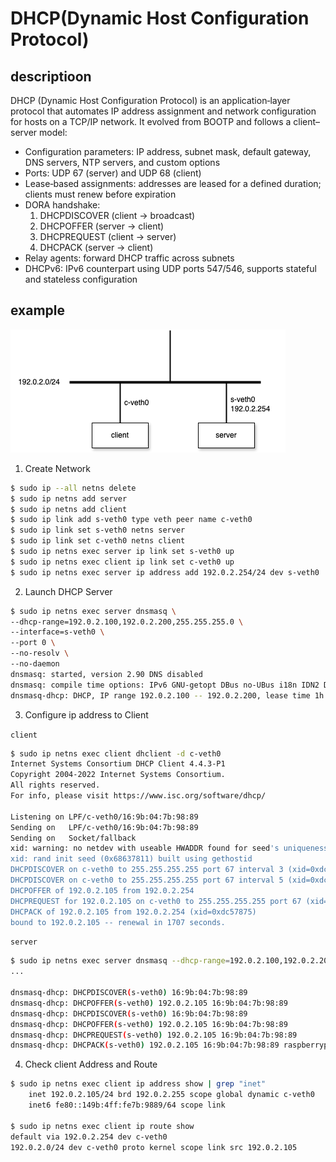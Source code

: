 # DHCP(Dynamic Host Configuration Protocol)

## descriptioon

DHCP (Dynamic Host Configuration Protocol) is an application‐layer protocol that automates IP address assignment and network configuration for hosts on a TCP/IP network. It evolved from BOOTP and follows a client–server model:

- Configuration parameters: IP address, subnet mask, default gateway, DNS servers, NTP servers, and custom options
- Ports: UDP 67 (server) and UDP 68 (client)
- Lease‐based assignments: addresses are leased for a defined duration; clients must renew before expiration
- DORA handshake:
  1. DHCPDISCOVER (client → broadcast)
  2. DHCPOFFER (server → client)
  3. DHCPREQUEST (client → server)
  4. DHCPACK (server → client)
- Relay agents: forward DHCP traffic across subnets
- DHCPv6: IPv6 counterpart using UDP ports 547/546, supports stateful and stateless configuration

## example

![Logical Diagram](./assets/dhcp-logical.drawio.png)

1. Create Network
```bash
$ sudo ip --all netns delete
$ sudo ip netns add server
$ sudo ip netns add client
$ sudo ip link add s-veth0 type veth peer name c-veth0
$ sudo ip link set s-veth0 netns server
$ sudo ip link set c-veth0 netns client
$ sudo ip netns exec server ip link set s-veth0 up
$ sudo ip netns exec client ip link set c-veth0 up
$ sudo ip netns exec server ip address add 192.0.2.254/24 dev s-veth0
```

2. Launch DHCP Server
```bash
$ sudo ip netns exec server dnsmasq \
--dhcp-range=192.0.2.100,192.0.2.200,255.255.255.0 \
--interface=s-veth0 \
--port 0 \
--no-resolv \
--no-daemon
dnsmasq: started, version 2.90 DNS disabled
dnsmasq: compile time options: IPv6 GNU-getopt DBus no-UBus i18n IDN2 DHCP DHCPv6 no-Lua TFTP conntrack ipset nftset auth cryptohash DNSSEC loop-detect inotify dumpfile
dnsmasq-dhcp: DHCP, IP range 192.0.2.100 -- 192.0.2.200, lease time 1h
```

3. Configure ip address to Client

`client`
```bash
$ sudo ip netns exec client dhclient -d c-veth0
Internet Systems Consortium DHCP Client 4.4.3-P1
Copyright 2004-2022 Internet Systems Consortium.
All rights reserved.
For info, please visit https://www.isc.org/software/dhcp/

Listening on LPF/c-veth0/16:9b:04:7b:98:89
Sending on   LPF/c-veth0/16:9b:04:7b:98:89
Sending on   Socket/fallback
xid: warning: no netdev with useable HWADDR found for seed's uniqueness enforcement
xid: rand init seed (0x68637811) built using gethostid
DHCPDISCOVER on c-veth0 to 255.255.255.255 port 67 interval 3 (xid=0xdc57875)
DHCPDISCOVER on c-veth0 to 255.255.255.255 port 67 interval 5 (xid=0xdc57875)
DHCPOFFER of 192.0.2.105 from 192.0.2.254
DHCPREQUEST for 192.0.2.105 on c-veth0 to 255.255.255.255 port 67 (xid=0x7578c50d)
DHCPACK of 192.0.2.105 from 192.0.2.254 (xid=0xdc57875)
bound to 192.0.2.105 -- renewal in 1707 seconds.
```

`server`
```bash
$ sudo ip netns exec server dnsmasq --dhcp-range=192.0.2.100,192.0.2.200,255.255.255.0 --interface=s-veth0 --port 0 --no-resolv --no-daemon
...

dnsmasq-dhcp: DHCPDISCOVER(s-veth0) 16:9b:04:7b:98:89
dnsmasq-dhcp: DHCPOFFER(s-veth0) 192.0.2.105 16:9b:04:7b:98:89
dnsmasq-dhcp: DHCPDISCOVER(s-veth0) 16:9b:04:7b:98:89
dnsmasq-dhcp: DHCPOFFER(s-veth0) 192.0.2.105 16:9b:04:7b:98:89
dnsmasq-dhcp: DHCPREQUEST(s-veth0) 192.0.2.105 16:9b:04:7b:98:89
dnsmasq-dhcp: DHCPACK(s-veth0) 192.0.2.105 16:9b:04:7b:98:89 raspberrypi-1
```

4. Check client Address and Route
```bash
$ sudo ip netns exec client ip address show | grep "inet"
    inet 192.0.2.105/24 brd 192.0.2.255 scope global dynamic c-veth0
    inet6 fe80::149b:4ff:fe7b:9889/64 scope link

$ sudo ip netns exec client ip route show
default via 192.0.2.254 dev c-veth0
192.0.2.0/24 dev c-veth0 proto kernel scope link src 192.0.2.105
```
